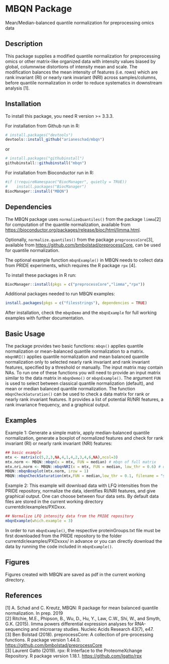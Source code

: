 
<!-- README.md is generated from README.Rmd. Please edit that file -->
MBQN Package
============

Mean/Median-balanced quantile normalization for preprocessing omics data

Description
-----------

This package supplies a modified quantile normalization for preprocessing omics or other matrix-like organized data with intensity values biased by global, columnwise distortions of intensity mean and scale. The modification balances the mean intensity of features (i.e. rows) which are rank invariant (RI) or nearly rank invariant (NRI) across samples/columns, before quantile normalization in order to reduce systematics in downstream analysis \[1\].

Installation
------------

To install this package, you need R version &gt;= 3.3.3.

For installation from Github run in R:

``` r
# install.packages("devtools")
devtools::install_github("arianeschad/mbqn")
```

or

``` r
# install.packages("githubinstall")
githubinstall::githubinstall("mbqn")
```

For installation from Bioconductor run in R:

``` r
#if (!requireNamespace("BiocManager", quietly = TRUE))
#    install.packages("BiocManager")
BiocManager::install("MBQN")
```

Dependencies
------------

The MBQN package uses `normalizeQuantiles()` from the package `limma`\[2\] for computation of the quantile normalization, available from <https://bioconductor.org/packages/release/bioc/html/limma.html>. <br/>

Optionally, `normalize.quantiles()` from the package `preprocessCore`\[3\], available from <https://github.com/bmbolstad/preprocessCore>, can be used for quantile normalization. <br/>

The optional example function `mbqnExample()` in MBQN needs to collect data from PRIDE experiments, which requires the R package `rpx` \[4\]. <br/>

To install these packages in R run: <br/>

``` r
BiocManager::install(pkgs = c("preprocessCore","limma","rpx"))
```

Additional packages needed to run MBQN examples: <br/>

``` r
install.packages(pkgs = c("filesstrings"), dependencies = TRUE)
```

After installation, check the `mbqnDemo` and the `mbqnExample` for full working examples with further documentation.

Basic Usage
-----------

The package provides two basic functions: `mbqn()` applies quantile normalization or mean-balanced quantile normalization to a matrix. `mbqnNRI()` applies quantile normalization and mean balanced quantile normalization only to selected nearly rank invariant and rank invariant features, specified by a threshold or manually. The input matrix may contain NAs. To run one of these functions you will need to provide an input matrix similar to the data matrix in `mbqnDemo()` or `mbqnExample()`. The argument `FUN` is used to select between classical quantile normalization (default), and mean or median balanced quantile normalization. The function `mbqnCheckSaturation()` can be used to check a data matrix for rank or nearly rank invariant features. It provides a list of potential RI/NRI features, a rank invariance frequency, and a graphical output.

Examples
--------

Example 1: Generate a simple matrix, apply median-balanced quantile normalization, generate a boxplot of normalized features and check for rank invariant (RI) or nearly rank invariant (NRI) features:

``` r
## basic example
mtx <- matrix(c(5,2,3,NA,4,1,4,2,3,4,6,NA),ncol=3)
mtx.norm <- MBQN::mbqn(x = mtx, FUN = median) # mbqn of full matrix
mtx.nri.norm <- MBQN::mbqnNRI(x = mtx, FUN = median, low_thr = 0.6) # qn of matrix - apply median balancing to NRI features with rank invariance frequency >0.6
MBQN::mbqnBoxplot(mtx.norm, irow = 1)
MBQN::mbqnCheckSaturation(mtx,FUN = median,low_thr = 0.1, filename = "simple_mtx",feature_index = 1)
```

Example 2: This example will download data with LFQ intensities from the PRIDE repository, normalize the data, identifies RI/NRI features, and give graphical output. One can choose between four data sets. By default data files are stored in the current working directory currentdir/examples/PXDxxx.

``` r
## Normalize LFQ intensity data from the PRIDE repository
mbqnExample(which.example = 3)
```

In order to run `mbqnExample()`, the respective proteinGroups.txt file must be first downloaded from the PRIDE repository to the folder currentdir/examples/PXDxxxx/ in advance or you can directly download the data by running the code included in `mbqnExample()`.

Figures
-------

Figures created with MBQN are saved as pdf in the current working directory.

References
----------

\[1\] A. Schad and C. Kreutz, MBQN: R package for mean balanced quantile normalization. In prep. 2019 <br/> \[2\] Ritchie, M.E., Phipson, B., Wu, D., Hu, Y., Law, C.W., Shi, W., and Smyth, G.K. (2015). limma powers differential expression analyses for RNA-sequencing and microarray studies. Nucleic Acids Research 43(7), e47. <br/> \[3\] Ben Bolstad (2018). preprocessCore: A collection of pre-processing functions. R package version 1.44.0. <https://github.com/bmbolstad/preprocessCore> <br/> \[3\] Laurent Gatto (2019). rpx: R Interface to the ProteomeXchange Repository. R package version 1.18.1. <https://github.com/lgatto/rpx>

